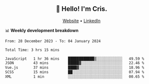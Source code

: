 
<h2 align="center">👋 Hello! I'm Cris.</h2>
<p align="center">
  <a href="https://www.criscunas.dev">Website</a> •
  <a href="https://www.linkedin.com/in/cristophercunas/">LinkedIn</a> 
</p>


📊 **Weekly development breakdown**
<!--START_SECTION:waka-->

```txt
From: 28 December 2023 - To: 04 January 2024

Total Time: 3 hrs 15 mins

JavaScript   1 hr 36 mins    ████████████▒░░░░░░░░░░░░   49.59 %
JSON         43 mins         █████▓░░░░░░░░░░░░░░░░░░░   22.46 %
Vue.js       37 mins         ████▓░░░░░░░░░░░░░░░░░░░░   18.96 %
SCSS         15 mins         ██░░░░░░░░░░░░░░░░░░░░░░░   07.94 %
XML          1 min           ░░░░░░░░░░░░░░░░░░░░░░░░░   00.65 %
```

<!--END_SECTION:waka-->
